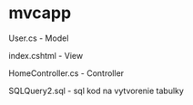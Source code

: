 # mvcapp

User.cs - Model

index.cshtml - View

HomeController.cs - Controller

SQLQuery2.sql - sql kod na vytvorenie tabulky
